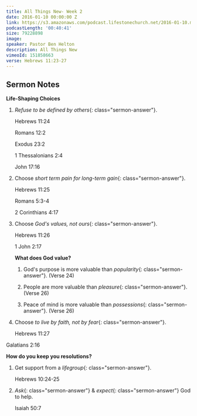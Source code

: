 ```yaml
---
title: All Things New- Week 2
date: 2016-01-10 00:00:00 Z
link: https://s3.amazonaws.com/podcast.lifestonechurch.net/2016-01-10.mp3
podcastLength: '00:40:41'
size: 79228898
image: 
speaker: Pastor Ben Helton
description: All Things New
vimeoId: 151858663
verse: Hebrews 11:23-27
---
```


## Sermon Notes

**Life-Shaping Choices**

1. *Refuse to be defined by others*{: class="sermon-answer"}.

    Hebrews 11:24

    Romans 12:2

    Exodus 23:2

    1 Thessalonians 2:4

    John 17:16

2. Choose *short term pain for long-term gain*{: class="sermon-answer"}.

    Hebrews 11:25

    Romans 5:3-4

    2 Corinthians 4:17

3. Choose *God's values, not ours*{: class="sermon-answer"}.

    Hebrews 11:26

    1 John 2:17

    **What does God value?**

    1. God's purpose is more valuable than *popularity*{: class="sermon-answer"}. (Verse 24)

    2. People are more valuable than *pleasure*{: class="sermon-answer"}. (Verse 26)

    3. Peace of mind is more valuable than *possessions*{: class="sermon-answer"}. (Verse 26)

4. Choose *to live by faith, not by fear*{: class="sermon-answer"}.

    Hebrews 11:27

Galatians 2:16

**How do you keep you resolutions?**

1. Get support from a *lifegroup*{: class="sermon-answer"}.

    Hebrews 10:24-25

2. *Ask*{: class="sermon-answer"} & *expect*{: class="sermon-answer"} God to help.

    Isaiah 50:7
